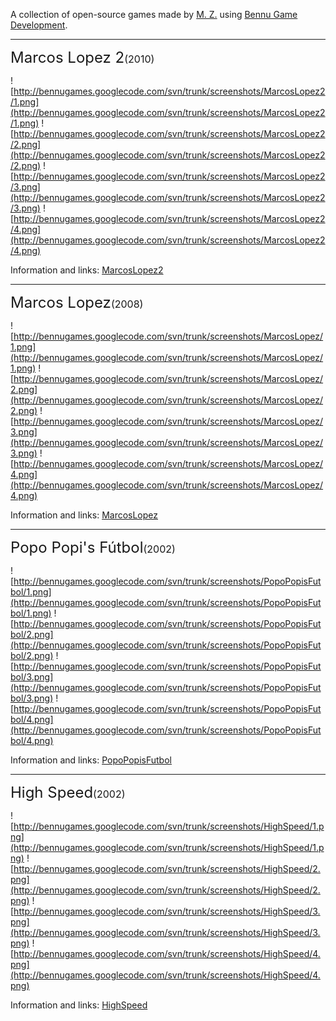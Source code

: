 A collection of open-source games made by [M. Z.](http://code.google.com/u/mauzus/) using [Bennu Game Development](http://bennugd.org/).


---

<font size='5'>Marcos Lopez 2</font><font size='3'>(2010)</font>

![http://bennugames.googlecode.com/svn/trunk/screenshots/MarcosLopez2/1.png](http://bennugames.googlecode.com/svn/trunk/screenshots/MarcosLopez2/1.png) ![http://bennugames.googlecode.com/svn/trunk/screenshots/MarcosLopez2/2.png](http://bennugames.googlecode.com/svn/trunk/screenshots/MarcosLopez2/2.png) ![http://bennugames.googlecode.com/svn/trunk/screenshots/MarcosLopez2/3.png](http://bennugames.googlecode.com/svn/trunk/screenshots/MarcosLopez2/3.png) ![http://bennugames.googlecode.com/svn/trunk/screenshots/MarcosLopez2/4.png](http://bennugames.googlecode.com/svn/trunk/screenshots/MarcosLopez2/4.png)

Information and links: [MarcosLopez2](MarcosLopez2.md)


---

<font size='5'>Marcos Lopez</font><font size='3'>(2008)</font>

![http://bennugames.googlecode.com/svn/trunk/screenshots/MarcosLopez/1.png](http://bennugames.googlecode.com/svn/trunk/screenshots/MarcosLopez/1.png) ![http://bennugames.googlecode.com/svn/trunk/screenshots/MarcosLopez/2.png](http://bennugames.googlecode.com/svn/trunk/screenshots/MarcosLopez/2.png) ![http://bennugames.googlecode.com/svn/trunk/screenshots/MarcosLopez/3.png](http://bennugames.googlecode.com/svn/trunk/screenshots/MarcosLopez/3.png) ![http://bennugames.googlecode.com/svn/trunk/screenshots/MarcosLopez/4.png](http://bennugames.googlecode.com/svn/trunk/screenshots/MarcosLopez/4.png)

Information and links: [MarcosLopez](MarcosLopez.md)


---

<font size='5'>Popo Popi's Fútbol</font><font size='3'>(2002)</font>

![http://bennugames.googlecode.com/svn/trunk/screenshots/PopoPopisFutbol/1.png](http://bennugames.googlecode.com/svn/trunk/screenshots/PopoPopisFutbol/1.png) ![http://bennugames.googlecode.com/svn/trunk/screenshots/PopoPopisFutbol/2.png](http://bennugames.googlecode.com/svn/trunk/screenshots/PopoPopisFutbol/2.png) ![http://bennugames.googlecode.com/svn/trunk/screenshots/PopoPopisFutbol/3.png](http://bennugames.googlecode.com/svn/trunk/screenshots/PopoPopisFutbol/3.png) ![http://bennugames.googlecode.com/svn/trunk/screenshots/PopoPopisFutbol/4.png](http://bennugames.googlecode.com/svn/trunk/screenshots/PopoPopisFutbol/4.png)

Information and links: [PopoPopisFutbol](PopoPopisFutbol.md)


---

<font size='5'>High Speed</font><font size='3'>(2002)</font>

![http://bennugames.googlecode.com/svn/trunk/screenshots/HighSpeed/1.png](http://bennugames.googlecode.com/svn/trunk/screenshots/HighSpeed/1.png) ![http://bennugames.googlecode.com/svn/trunk/screenshots/HighSpeed/2.png](http://bennugames.googlecode.com/svn/trunk/screenshots/HighSpeed/2.png) ![http://bennugames.googlecode.com/svn/trunk/screenshots/HighSpeed/3.png](http://bennugames.googlecode.com/svn/trunk/screenshots/HighSpeed/3.png) ![http://bennugames.googlecode.com/svn/trunk/screenshots/HighSpeed/4.png](http://bennugames.googlecode.com/svn/trunk/screenshots/HighSpeed/4.png)

Information and links: [HighSpeed](HighSpeed.md)